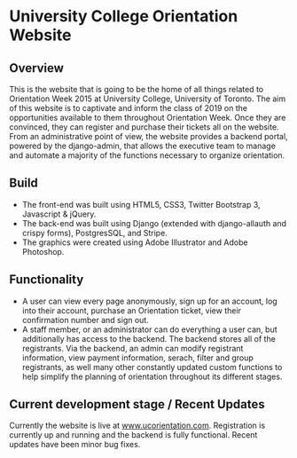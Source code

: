 # University College Orientation Website

## Overview
This is the website that is going to be the home of all things related to Orientation Week 2015 at University College, University of Toronto. The aim of this website is to captivate and inform the class of 2019 on the opportunities available to them throughout Orientation Week. Once they are convinced, they can register and purchase their tickets all on the website. From an administrative point of view, the website provides a backend portal, powered by the django-admin, that allows the executive team to manage and automate a majority of the functions necessary to organize orientation. 

## Build
* The front-end was built using HTML5, CSS3, Twitter Bootstrap 3, Javascript & jQuery. 
* The back-end was built using Django (extended with django-allauth and crispy forms), PostgresSQL, and Stripe.
* The graphics were created using Adobe Illustrator and Adobe Photoshop.

## Functionality
* A user can view every page anonymously, sign up for an account, log into their account, purchase an Orientation ticket, view their confirmation number and sign out.
* A staff member, or an administrator can do everything a user can, but additionally has access to the backend. The backend stores all of the registrants. Via the backend, an admin can modify registrant information, view payment information, serach, filter and group registrants, as well many other constantly updated custom functions to help simplify the planning of orientation throughout its different stages. 

## Current development stage / Recent Updates

Currently the website is live at www.ucorientation.com. Registration is currently up and running and the backend is fully functional. Recent updates have been minor bug fixes.

